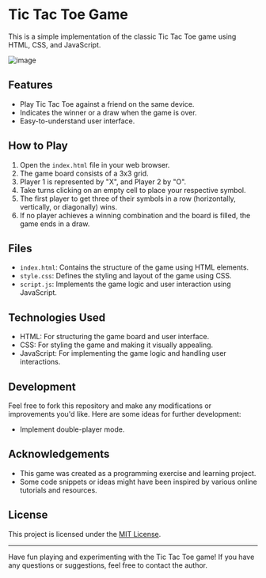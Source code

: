 # Tic Tac Toe Game

This is a simple implementation of the classic Tic Tac Toe game using HTML, CSS, and JavaScript.

![image](https://github.com/MaheshMohite6520/Tic-Tac-Toe-Game/assets/126685009/acf1b04f-1508-4485-ad2a-3a662ace9a67)


## Features

- Play Tic Tac Toe against a friend on the same device.
- Indicates the winner or a draw when the game is over.
- Easy-to-understand user interface.

## How to Play

1. Open the `index.html` file in your web browser.
2. The game board consists of a 3x3 grid.
3. Player 1 is represented by "X", and Player 2 by "O".
4. Take turns clicking on an empty cell to place your respective symbol.
5. The first player to get three of their symbols in a row (horizontally, vertically, or diagonally) wins.
6. If no player achieves a winning combination and the board is filled, the game ends in a draw.

## Files

- `index.html`: Contains the structure of the game using HTML elements.
- `style.css`: Defines the styling and layout of the game using CSS.
- `script.js`: Implements the game logic and user interaction using JavaScript.

## Technologies Used

- HTML: For structuring the game board and user interface.
- CSS: For styling the game and making it visually appealing.
- JavaScript: For implementing the game logic and handling user interactions.

## Development

Feel free to fork this repository and make any modifications or improvements you'd like. Here are some ideas for further development:

- Implement double-player mode.

## Acknowledgements

- This game was created as a programming exercise and learning project.
- Some code snippets or ideas might have been inspired by various online tutorials and resources.

## License

This project is licensed under the [MIT License](LICENSE).

---

Have fun playing and experimenting with the Tic Tac Toe game! If you have any questions or suggestions, feel free to contact the author.
